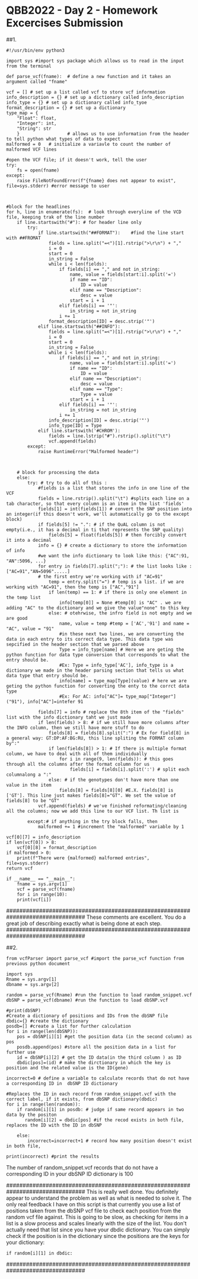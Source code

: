 # QBB2022 - Day 2 - Homework Excercises Submission

##1. 

    #!/usr/bin/env python3

    import sys #import sys package which allows us to read in the input from the terminal 

    def parse_vcf(fname):  # define a new function and it takes an argument called "fname"

    vcf = [] # set up a list called vcf to store vcf information
    info_description = {} # set up a dictionary called info_description
    info_type = {} # set up a dictionary called info_tyoe
    format_description = {} # set up a dictionary
    type_map = {
        "Float": float,
        "Integer": int,
        "String": str
        }                  # allows us to use information from the header to tell python what types of data to expect
    malformed = 0   # initialize a variavle to count the number of malformed VCF lines

    #open the VCF file; if it doesn't work, tell the user
    try:
        fs = open(fname)
    except:
        raise FileNotFoundError(f"{fname} does not appear to exist", file=sys.stderr) #error message to user
    
    
    
    #block for the headlines 
    for h, line in enumerate(fs):  # look through everyline of the VCD file, keeping trak of the line number
        if line.startswith("#"): # for header line only
            try:
                if line.startswith("##FORMAT"):    #find the line start with ##FROMAT
                    fields = line.split("=<")[1].rstrip(">\r\n") + ","  
                    i = 0
                    start = 0
                    in_string = False
                    while i < len(fields):
                        if fields[i] == "," and not in_string:
                            name, value = fields[start:i].split('=')
                            if name == "ID":
                                ID = value
                            elif name == "Description":
                                desc = value
                            start = i + 1
                        elif fields[i] == '"':
                            in_string = not in_string
                        i += 1
                    format_description[ID] = desc.strip('"')
                elif line.startswith("##INFO"):
                    fields = line.split("=<")[1].rstrip(">\r\n") + ","
                    i = 0
                    start = 0
                    in_string = False
                    while i < len(fields):
                        if fields[i] == "," and not in_string:
                            name, value = fields[start:i].split('=')
                            if name == "ID":
                                ID = value
                            elif name == "Description":
                                desc = value
                            elif name == "Type":
                                Type = value
                            start = i + 1
                        elif fields[i] == '"':
                            in_string = not in_string
                        i += 1
                    info_description[ID] = desc.strip('"')
                    info_type[ID] = Type
                elif line.startswith('#CHROM'):
                    fields = line.lstrip("#").rstrip().split("\t")
                    vcf.append(fields)
            except:
                raise RuntimeError("Malformed header")
        
        
        
        # block for processing the data
        else:
            try: # try to do all of this :
                #fields is a list that stores the info in one line of the VCF
                fields = line.rstrip().split("\t") #splits each line on a tab character, so that every column is an item in the list 'fields'
                fields[1] = int(fields[1]) # convert the SNP position into an integer(if this doesn't work, we'll automatically go to the except block)
                if fields[5] != ".": # if the QuAL column is not empty(i.e., it has a decimal in ti that represents the SNP quality)
                    fields[5] = float(fields[5]) # then forcibly convert it into a decimal
                info = {} # create a dictionary to store the information of info
                #we want the info dictionary to look like this: {"AC":91, "AN":5096, ...}
                for entry in fields[7].split(";"): # the list looks like : ["AC=91","AN=5096".....]
                # the first entry we're working with if "AC=91"
                    temp = entry.split("=") # temp is a list. if we are working with "AC=91", then the temp is ["AC","91"]
                    if len(temp) == 1: # if there is only one element in the temp list 
                        info[temp[0]] = None #temp[0] is "AC" . we are adding "AC" to the dictionary and we give the value"none" to this key
                    else: # otehrwise, the infro field is not empty and we are good 
                        name, value = temp #temp = ['AC','91'] and name = "AC", value = "91"
                        #in these next two lines, we are converting the data in each entry to its correct data type. This data type was sepcified in the header section that we parsed above
                        Type = info_type[name] # Here we are geting the python function for data type conversion that corresponds to what the entry should be.
                        #Ex: Type = info_type['AC'], info_type is a dictionary we made in the header parsing section that tells us what data type that entry should be.
                        info[name] = type_map[Type](value) # here we are geting the python function for converting the enty to the corrct data type
                        #Ex: For AC: info["AC"]= type_map["Integer"]("91"), info["AC"]=intefer 91
                
                fields[7] = info # replace the 8th item of the "fields" list with the info dictionary taht we just made
                if len(fields) > 8: # if we still have more columns after the INFO column, then we still have more stuff to do
                    fields[8] = fields[8].split(":") # Ex for field[8] in a general way: GT:DP:AF:BG:RU, this line spliting the FORMAT column by":"
                    if len(fields[8]) > 1: # If there is multiple format column, we have to deal with all of them individually
                        for i in range(9, len(fields)): # this goes through all the columns after the format column for us 
                            fields[i] = fields[i].split(':') # split each columnalong a ":"  
                    else: # if the genotypes don't have more than one value in the item
                        fields[8] = fields[8][0] #E.X. fields[8] is ['GT']. This line just makes fields[8]="GT". We set the value of fields[8] to be "GT"
                vcf.append(fields) # we've finished reformating/cleaning all the columns; now we add this line to our VCF list. Th list is 
            
            except:# if anything in the try block falls, then 
                malformed += 1 #increment the "malformed" variable by 1
                
    vcf[0][7] = info_description
    if len(vcf[0]) > 8:
        vcf[0][8] = format_description
    if malformed > 0:
        print(f"There were {malformed} malformed entries", file=sys.stderr)
    return vcf

    if __name__ == "__main__":
    	fname = sys.argv[1]
    	vcf = parse_vcf(fname)
    	for i in range(10):
	    print(vcf[i])
	   
################################################################################
These comments are excellent. You do a great job of describing exactly what is
being done at each step.
################################################################################



##2. 

	from vcfParser import parse_vcf #import the parse_vcf function from previous python document

	import sys
	Rname = sys.argv[1]
	dbname = sys.argv[2]

	random = parse_vcf(Rname) #run the function to load random_snippet.vcf
	dbSNP = parse_vcf(dbname) #run the function to load dbSNP.vcf

	#print(dbSNP)
	#Create a dictionary of positions and IDs from the dbSNP file
	dbdic={} #create the dictionary
	posdb=[] #create a list for further calculation
	for i in range(len(dbSNP)): 
	    pos = dbSNP[i][1] #get the position data (in the second column) as pos
	    posdb.append(pos) #store all the position data in a list for further use
	    id = dbSNP[i][2] # get the ID data(in the third column ) as ID
	    dbdic[pos]=(id) # make the dirctionary in which the key is position and the related value is the ID(gene)

	incorrect=0 # define a variable to calculate records that do not have a corresponding ID in  dbSNP ID dictionary

	#Replaces the ID in each record from random_snippet.vcf with the correct label, if it exists, from dbSNP dictionary(dbdic)
	for i in range(len(random)): 
	    if random[i][1] in posdb: # judge if same record appears in two data by the positon
	       random[i][2] = dbdic[pos] #if the recod exists in both file, replaces the ID with the ID in dbSNP
        
	    else:
	        incorrect=incorrect+1 # record how many position doesn't exist in both file, 

	print(incorrect) #print the results

The number of random_snippet.vcf records that do not have a corresponding ID in your dbSNP ID dictionary is 100

################################################################################
This is really well done. You definitely appear to understand the problem as
well as what is needed to solve it. The only real feedback I have on this script
is that currently you use a list of positions taken  from the dbSNP vcf file to
check each position from the random vcf file against. This is going to be slow,
as checking for items in a list is a slow process and scales linearly with the
size of the list. You don't actually need that list since you have your dbdic
dictionary. You can simply check if the position is in the dictionary since the
positions are the keys for your dictionary:

```
if random[i][1] in dbdic:
```
################################################################################
